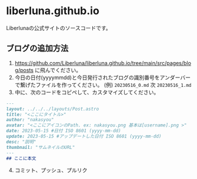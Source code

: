 # liberluna.github.io
Liberlunaの公式サイトのソースコードです。
## ブログの追加方法
1. https://github.com/Liberluna/liberluna.github.io/tree/main/src/pages/blog/posts
に飛んでください。
2. 今日の日付(yyyymmdd)と今日発行されたブログの識別番号をアンダーバーで繋げたファイルを作ってください。
(例) `20230516_0.md` 次 `20230516_1.md`
3. 中に、次のコードをコピペして、カスタマイズしてください。
```markdown
---
layout: ../../../layouts/Post.astro
title: "<ここにタイトル>"
author: "nakasyou"
avatar: "<ここにアイコンのPath. ex: nakasyou.png 基本は[username].png >"
date: 2023-05-15 #日付 ISO 8601 (yyyy-mm-dd)
update: 2023-05-15 #アップデートした日付 ISO 8601 (yyyy-mm-dd)
desc: "説明"
thumbnail: "サムネイルのURL"
---
## ここに本文
```
4. コミット、プッシュ、プルリク
